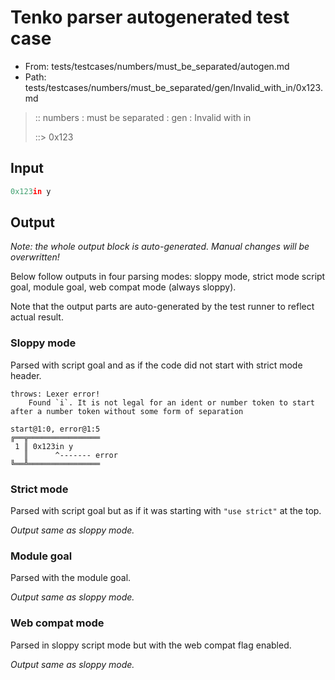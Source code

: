 # Tenko parser autogenerated test case

- From: tests/testcases/numbers/must_be_separated/autogen.md
- Path: tests/testcases/numbers/must_be_separated/gen/Invalid_with_in/0x123.md

> :: numbers : must be separated : gen : Invalid with in
>
> ::> 0x123

## Input


`````js
0x123in y
`````

## Output

_Note: the whole output block is auto-generated. Manual changes will be overwritten!_

Below follow outputs in four parsing modes: sloppy mode, strict mode script goal, module goal, web compat mode (always sloppy).

Note that the output parts are auto-generated by the test runner to reflect actual result.

### Sloppy mode

Parsed with script goal and as if the code did not start with strict mode header.

`````
throws: Lexer error!
    Found `i`. It is not legal for an ident or number token to start after a number token without some form of separation

start@1:0, error@1:5
╔══╦════════════════
 1 ║ 0x123in y
   ║      ^------- error
╚══╩════════════════

`````

### Strict mode

Parsed with script goal but as if it was starting with `"use strict"` at the top.

_Output same as sloppy mode._

### Module goal

Parsed with the module goal.

_Output same as sloppy mode._

### Web compat mode

Parsed in sloppy script mode but with the web compat flag enabled.

_Output same as sloppy mode._
